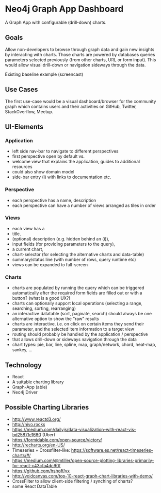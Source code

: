 # Neo4j Graph App Dashboard

A Graph App with configurable (drill-down) charts.

## Goals
Allow non-developers to browse through graph data and gain new insights by interacting with charts. Those charts are powered by databases queries parameters selected previously (from other charts, URL or form input). This would allow visual drill-down or navigation sideways through the data.

Existing baseline example (screencast)

## Use Cases

The first use-case would be a visual dashboard/browser for the community graph which contains users and their activities on GitHub, Twitter, StackOverflow, Meetup.

## UI-Elements

### Application

* left side nav-bar to navigate to different perspectives
* first perspective open by default vs. 
* welcome view that explains the application, guides to additional resources
* could also show domain model
* side-bar entry (i) with links to documentation etc.

### Perspective

* each perspective has a name, description
* each perspective can have a number of views arranged as tiles in order

### Views
* each view has a 
* title, 
* (optional) description (e.g. hidden behind an (i)), 
* input fields (for providing parameters to the query), 
* a current chart, 
* chart-selector (for selecting the alternative charts and data-table) 
* summary/status line (with number of rows, query runtime etc)
* views can be expanded to full-screen

### Charts

* charts are populated by running the query which can be triggered automatically after the required form fields are filled out or with a button? (what is a good UX?)
* charts can optionally support local operations (selecting a range, searching, sorting, rearranging)
* an interactive datatable (sort, paginate, search) should always be one alternative option to show the "raw" results
* charts are interactive, i.e. on click on certain items they send their parameter, and the selected item information to a target view
* routing should probably be handled by the application / perspective
* that allows drill-down or sideways navigation through the data
* chart types: pie, bar, line, spline, map, graph/network, chord, heat-map, sankey, ...


## Technology

* React
* A suitable charting library 
* Graph-App (able)
* Neo4j Driver

## Possible Charting Libraries

* http://www.reactd3.org/
* http://nivo.rocks
* https://medium.com/dailyjs/data-visualization-with-react-vis-bd2587fe1660 (Uber)
* https://formidable.com/open-source/victory/
* http://recharts.org/en-US/
* Timeseries + Crossfilter-like: https://software.es.net/react-timeseries-charts/#/
* https://medium.com/@mtiller/open-source-plotting-libraries-primarily-for-react-c43cfa4dc90f
* https://github.com/hshoff/vx
* http://voidcanvas.com/top-10-react-graph-chart-libraries-with-demo/
* CrossFilter to allow client-side filtering / synching of charts?
* some React DataTable
